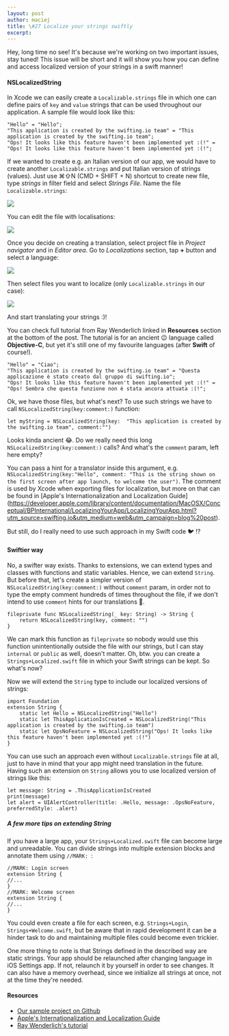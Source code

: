 ```yaml
---
layout: post
author: maciej
title: \#27 Localize your strings swiftly
excerpt: 
---
```

Hey, long time no see! It's because we're working on two important issues, stay tuned! This issue will be short and it will show you how you can define and access localized version of your strings in a swift manner!

#### NSLocalizedString
In Xcode we can easily create a `Localizable.strings` file in which one can define pairs of `key` and `value` strings that can be used throughout our application. A sample file would look like this:

```
"Hello" = "Hello";
"This application is created by the swifting.io team" = "This application is created by the swifting.io team";
"Ops! It looks like this feature haven't been implemented yet :(!" = "Ops! It looks like this feature haven't been implemented yet :(!";
```

If we wanted to create e.g. an Italian version of our app, we would have to create another `Localizable.strings` and put Italian version of strings (values). Just use ⌘⇧N  (CMD + SHIFT + N) shortcut to create new file, type *strings* in filter field and select  *Strings File*. Name the file `Localizable.strings`:


![](https://raw.githubusercontent.com/swiftingio/blog/%2327-Localize-your-strings-swiftly/1.png?utm_source=swifting.io&utm_medium=web&utm_campaign=blog%20post)


You can edit the file with localisations:


![](https://raw.githubusercontent.com/swiftingio/blog/%2327-Localize-your-strings-swiftly/0.png?utm_source=swifting.io&utm_medium=web&utm_campaign=blog%20post)


Once you decide on creating a translation, select project file in *Project navigator* and in *Editor area*. Go to *Localizations* section, tap **+** button and select a language:


![](https://raw.githubusercontent.com/swiftingio/blog/%2327-Localize-your-strings-swiftly/2.png?utm_source=swifting.io&utm_medium=web&utm_campaign=blog%20post)


Then select files you want to localize (only `Localizable.strings` in our case):


![](https://raw.githubusercontent.com/swiftingio/blog/%2327-Localize-your-strings-swiftly/3.png?utm_source=swifting.io&utm_medium=web&utm_campaign=blog%20post)


And start translating your strings :)!

You can check full tutorial from Ray Wenderlich linked in **Resources** section at the bottom of the post. The tutorial is for an ancient 😉 language called **Objective-C**, but yet it's still one of my favourite languages (after **Swift** of course!).

```
"Hello" = "Ciao";
"This application is created by the swifting.io team" = "Questa applicazione è stato creato dal gruppo di swifting.io";
"Ops! It looks like this feature haven't been implemented yet :(!" = "Ops! Sembra che questa funzione non è stata ancora attuata :(!";
```

Ok, we have those files, but what's next? To use such strings we have to call `NSLocalizedString(key:comment:)` function:

```
let myString = NSLocalizedString(key:  "This application is created by the swifting.io team", comment:"")
```

Looks kinda ancient 😂. Do we really need this long` NSLocalizedString(key:comment:)` calls? And what's the `comment` param, left here empty?

You can pass a hint for a translator inside this argument, e.g. `NSLocalizedString(key:"Hello", comment: "This is the string shown on the first screen after app launch, to welcome the user")`. The comment is used by Xcode when exporting files for localization, but more on that can be found in [Apple's Internationalization and Localization Guide] (https://developer.apple.com/library/content/documentation/MacOSX/Conceptual/BPInternational/LocalizingYourApp/LocalizingYourApp.html?utm_source=swifting.io&utm_medium=web&utm_campaign=blog%20post).

But still, do I really need to use such approach in my Swift code 🐦 !?

#### Swiftier way

No, a swifter way exists. Thanks to extensions, we can extend types and classes with functions and static variables. Hence, we can extend `String`. But before that, let's create a simpler version of `NSLocalizedString(key:comment:)` without `comment` param, in order not to type the empty comment hundreds of times throughout the file, if we don't intend to use `comment` hints for our translations 👹.

```
fileprivate func NSLocalizedString(_ key: String) -> String {
    return NSLocalizedString(key, comment: "")
}
```

We can mark this function as `fileprivate` so nobody would use this function unintentionally outside the file with our strings, but I can stay `internal` or `public` as well, doesn't matter. Oh, btw. you can create a `Strings+Localized.swift` file in which your Swift strings can be kept. So what's now?

Now we will extend the `String` type to include our localized versions of strings:

```
import Foundation
extension String {
    static let Hello = NSLocalizedString("Hello")
    static let ThisApplicationIsCreated = NSLocalizedString("This application is created by the swifting.io team")
    static let OpsNoFeature = NSLocalizedString("Ops! It looks like this feature haven't been implemented yet :(!")
}
```

You can use such an approach even without `Localizable.strings` file at all, just to have in mind that your app might need translation in the future. Having such an extension on `String` allows you to use localized version of strings like this:

```
let message: String = .ThisApplicationIsCreated
print(message)
let alert = UIAlertController(title: .Hello, message: .OpsNoFeature, preferredStyle: .alert)
```

##### A few more tips on extending String
If you have a large app, your `Strings+Localized.swift` file can become large and unreadable. You can divide strings into multiple extension blocks and annotate them using  `//MARK: `:

```
//MARK: Login screen
extension String {
//...
}
//MARK: Welcome screen
extension String {
//...
}
```

You could even create a file for each screen, e.g. `Strings+Login`, `Strings+Welcome.swift`, but be aware that in rapid development it can be a hinder task to do and maintaining multiple files could become even trickier.

One more thing to note is that Strings defined in the described way are static strings. Your app should be relaunched after changing language in iOS Settings app. If not, relaunch it by yourself in order to see changes. It can also have a memory overhead, since we initialize all strings at once, not at the time they're needed.

#### Resources
- [Our sample project on Github](https://github.com/swiftingio/SwiftyStrings?utm_source=swifting.io&utm_medium=web&utm_campaign=blog%20post)
- [Apple's Internationalization and Localization Guide](https://developer.apple.com/library/content/documentation/MacOSX/Conceptual/BPInternational/LocalizingYourApp/LocalizingYourApp.html?utm_source=swifting.io&utm_medium=web&utm_campaign=blog%20post)
- [Ray Wenderlich's tutorial](https://www.raywenderlich.com/64401/internationalization-tutorial-for-ios-2014?utm_source=swifting.io&utm_medium=web&utm_campaign=blog%20post)
